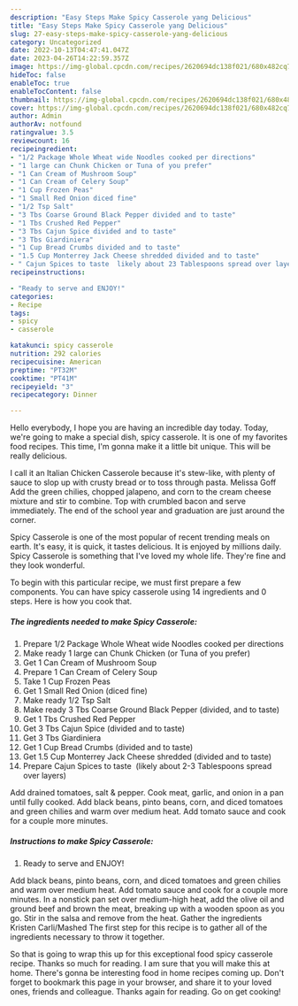 ```yaml
---
description: "Easy Steps Make Spicy Casserole yang Delicious"
title: "Easy Steps Make Spicy Casserole yang Delicious"
slug: 27-easy-steps-make-spicy-casserole-yang-delicious
category: Uncategorized
date: 2022-10-13T04:47:41.047Z
date: 2023-04-26T14:22:59.357Z
image: https://img-global.cpcdn.com/recipes/2620694dc138f021/680x482cq70/spicy-casserole-recipe-main-photo.jpg
hideToc: false
enableToc: true
enableTocContent: false
thumbnail: https://img-global.cpcdn.com/recipes/2620694dc138f021/680x482cq70/spicy-casserole-recipe-main-photo.jpg
cover: https://img-global.cpcdn.com/recipes/2620694dc138f021/680x482cq70/spicy-casserole-recipe-main-photo.jpg
author: Admin
authorAv: notfound
ratingvalue: 3.5
reviewcount: 16
recipeingredient:
- "1/2 Package Whole Wheat wide Noodles cooked per directions"
- "1 large can Chunk Chicken or Tuna of you prefer"
- "1 Can Cream of Mushroom Soup"
- "1 Can Cream of Celery Soup"
- "1 Cup Frozen Peas"
- "1 Small Red Onion diced fine"
- "1/2 Tsp Salt"
- "3 Tbs Coarse Ground Black Pepper divided and to taste"
- "1 Tbs Crushed Red Pepper"
- "3 Tbs Cajun Spice divided and to taste"
- "3 Tbs Giardiniera"
- "1 Cup Bread Crumbs divided and to taste"
- "1.5 Cup Monterrey Jack Cheese shredded divided and to taste"
- " Cajun Spices to taste  likely about 23 Tablespoons spread over layers"
recipeinstructions:

- "Ready to serve and ENJOY!"
categories:
- Recipe
tags:
- spicy
- casserole

katakunci: spicy casserole 
nutrition: 292 calories
recipecuisine: American
preptime: "PT32M"
cooktime: "PT41M"
recipeyield: "3"
recipecategory: Dinner

---
```



Hello everybody, I hope you are having an incredible day today. Today, we're going to make a special dish, spicy casserole. It is one of my favorites food recipes. This time, I'm gonna make it a little bit unique. This will be really delicious.

I call it an Italian Chicken Casserole because it&#39;s stew-like, with plenty of sauce to slop up with crusty bread or to toss through pasta. Melissa Goff Add the green chilies, chopped jalapeno, and corn to the cream cheese mixture and stir to combine. Top with crumbled bacon and serve immediately. The end of the school year and graduation are just around the corner.

Spicy Casserole is one of the most popular of recent trending meals on earth. It's easy, it is quick, it tastes delicious. It is enjoyed by millions daily. Spicy Casserole is something that I've loved my whole life. They're fine and they look wonderful.


To begin with this particular recipe, we must first prepare a few components. You can have spicy casserole using 14 ingredients and 0 steps. Here is how you cook that.

<!--inarticleads1-->

##### The ingredients needed to make Spicy Casserole:

1. Prepare 1/2 Package Whole Wheat wide Noodles cooked per directions
1. Make ready 1 large can Chunk Chicken (or Tuna of you prefer)
1. Get 1 Can Cream of Mushroom Soup
1. Prepare 1 Can Cream of Celery Soup
1. Take 1 Cup Frozen Peas
1. Get 1 Small Red Onion (diced fine)
1. Make ready 1/2 Tsp Salt
1. Make ready 3 Tbs Coarse Ground Black Pepper (divided, and to taste)
1. Get 1 Tbs Crushed Red Pepper
1. Get 3 Tbs Cajun Spice (divided and to taste)
1. Get 3 Tbs Giardiniera
1. Get 1 Cup Bread Crumbs (divided and to taste)
1. Get 1.5 Cup Monterrey Jack Cheese shredded (divided and to taste)
1. Prepare  Cajun Spices to taste  (likely about 2-3 Tablespoons spread over layers)


Add drained tomatoes, salt &amp; pepper. Cook meat, garlic, and onion in a pan until fully cooked. Add black beans, pinto beans, corn, and diced tomatoes and green chilies and warm over medium heat. Add tomato sauce and cook for a couple more minutes. 

<!--inarticleads2-->

##### Instructions to make Spicy Casserole:


1. Ready to serve and ENJOY!

Add black beans, pinto beans, corn, and diced tomatoes and green chilies and warm over medium heat. Add tomato sauce and cook for a couple more minutes. In a nonstick pan set over medium-high heat, add the olive oil and ground beef and brown the meat, breaking up with a wooden spoon as you go. Stir in the salsa and remove from the heat. Gather the ingredients Kristen Carli/Mashed The first step for this recipe is to gather all of the ingredients necessary to throw it together. 

So that is going to wrap this up for this exceptional food spicy casserole recipe. Thanks so much for reading. I am sure that you will make this at home. There's gonna be interesting food in home recipes coming up. Don't forget to bookmark this page in your browser, and share it to your loved ones, friends and colleague. Thanks again for reading. Go on get cooking!
